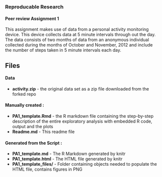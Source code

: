 ### Reproducable Research
####              Peer review Assignment 1

This assignment makes use of data from a personal activity monitoring
device. This device collects data at 5 minute intervals through out the
day. The data consists of two months of data from an anonymous
individual collected during the months of October and November, 2012
and include the number of steps taken in 5 minute intervals each day.


## Files

#### Data
* **activity.zip** - the original data set as a zip file downloaded from the forked repo

#### Manually created :
* **PA1_template.Rmd** - the R markdown file containing the step-by-step description of the entire exploratory analysis with embedded R code, output and the plots
* **Readme.md** - This readme file

#### Generated from the Script :
* **PA1_template.md** - The R Markdown generated by knitr
* **PA1_template.html** - The HTML file generated by knitr
* **PA1_template_files/** - Folder containing objects needed to populate the HTML file, contains figures in PNG
